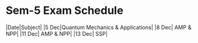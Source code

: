 # Sem-5 Exam Schedule

|Date|Subject|
|5 Dec|Quantum Mechanics & Applications|
|8 Dec| AMP & NPP|
|11 Dec| AMP & NPP|
|13 Dec| SSP|
